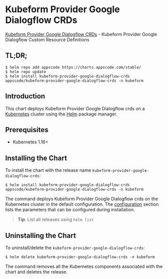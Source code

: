 # Kubeform Provider Google Dialogflow CRDs

[Kubeform Provider Google Dialogflow CRDs](https://github.com/kubeform) - Kubeform Provider Google Dialogflow Custom Resource Definitions

## TL;DR;

```console
$ helm repo add appscode https://charts.appscode.com/stable/
$ helm repo update
$ helm install kubeform-provider-google-dialogflow-crds appscode/kubeform-provider-google-dialogflow-crds -n kubeform
```

## Introduction

This chart deploys Kubeform Provider Google Dialogflow crds on a [Kubernetes](http://kubernetes.io) cluster using the [Helm](https://helm.sh) package manager.

## Prerequisites

- Kubernetes 1.16+

## Installing the Chart

To install the chart with the release name `kubeform-provider-google-dialogflow-crds`:

```console
$ helm install kubeform-provider-google-dialogflow-crds appscode/kubeform-provider-google-dialogflow-crds -n kubeform
```

The command deploys Kubeform Provider Google Dialogflow crds on the Kubernetes cluster in the default configuration. The [configuration](#configuration) section lists the parameters that can be configured during installation.

> **Tip**: List all releases using `helm list`

## Uninstalling the Chart

To uninstall/delete the `kubeform-provider-google-dialogflow-crds`:

```console
$ helm delete kubeform-provider-google-dialogflow-crds -n kubeform
```

The command removes all the Kubernetes components associated with the chart and deletes the release.


